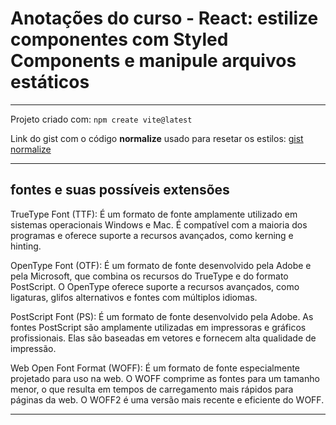 # Anotações do curso - React: estilize componentes com Styled Components e manipule arquivos estáticos

---

Projeto criado com: ```npm create vite@latest```

Link do gist com o código **normalize** usado para resetar os estilos:
[gist normalize](https://gist.github.com/viniciosneves/412099ad33e7974c2eed1df536f51bf8)

---

## fontes e suas possíveis extensões
TrueType Font (TTF): É um formato de fonte amplamente utilizado em sistemas operacionais Windows e Mac. É compatível com a maioria dos programas e oferece suporte a recursos avançados, como kerning e hinting.

OpenType Font (OTF): É um formato de fonte desenvolvido pela Adobe e pela Microsoft, que combina os recursos do TrueType e do formato PostScript. O OpenType oferece suporte a recursos avançados, como ligaturas, glifos alternativos e fontes com múltiplos idiomas.

PostScript Font (PS): É um formato de fonte desenvolvido pela Adobe. As fontes PostScript são amplamente utilizadas em impressoras e gráficos profissionais. Elas são baseadas em vetores e fornecem alta qualidade de impressão.

Web Open Font Format (WOFF): É um formato de fonte especialmente projetado para uso na web. O WOFF comprime as fontes para um tamanho menor, o que resulta em tempos de carregamento mais rápidos para páginas da web. O WOFF2 é uma versão mais recente e eficiente do WOFF.

---
